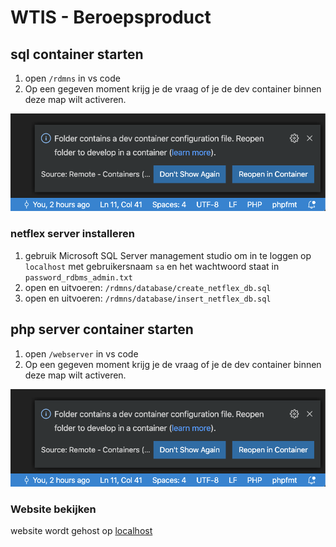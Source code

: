 # WTIS - Beroepsproduct

## sql container starten
1. open `/rdmns` in vs code
2. Op een gegeven moment krijg je de vraag of je de dev container binnen deze map wilt activeren.

![Folder containers a dev container configuration file.](img/Folder_contains_a_dev_configuration_file_Reopen_folder_to_develop_in_a_container.png)

### netflex server installeren
1. gebruik Microsoft SQL Server management studio om in te loggen op `localhost` met gebruikersnaam `sa` en het wachtwoord staat in `password_rdbms_admin.txt`
2. open en uitvoeren: `/rdmns/database/create_netflex_db.sql`
3. open en uitvoeren: `/rdmns/database/insert_netflex_db.sql`

## php server container starten
1. open `/webserver` in vs code
2. Op een gegeven moment krijg je de vraag of je de dev container binnen deze map wilt activeren.

![Folder containers a dev container configuration file.](img/Folder_contains_a_dev_configuration_file_Reopen_folder_to_develop_in_a_container.png)

### Website bekijken
website wordt gehost op [localhost](http://localhost)
